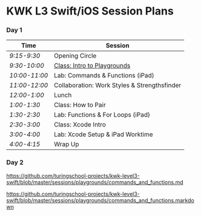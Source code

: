 # KWK L3 Swift/iOS Session Plans

### Day 1

|Time	|Session	|
|---	|---	|
|*9:15-9:30*  | Opening Circle|
|*9:30-10:00* | [Class: Intro to Playgrounds](playgrounds/commands_and_functions.markdown)|
|*10:00-11:00*| Lab: Commands & Functions (iPad)|
|*11:00-12:00*| Collaboration: Work Styles & Strengthsfinder|
|*12:00-1:00* | Lunch|
|*1:00-1:30*  | Class: How to Pair|
|*1:30-2:30*  | Lab: Functions & For Loops (iPad)|
|*2:30-3:00*  | Class: Xcode Intro|
|*3:00-4:00*  | Lab: Xcode Setup & iPad Worktime|
|*4:00-4:15*  | Wrap Up|

### Day 2

https://github.com/turingschool-projects/kwk-level3-swift/blob/master/sessions/playgrounds/commands_and_functions.md

https://github.com/turingschool-projects/kwk-level3-swift/blob/master/sessions/playgrounds/commands_and_functions.markdown
